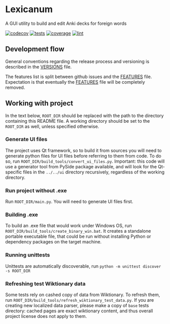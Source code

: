 # Lexicanum

A GUI utility to build and edit Anki decks for foreign words

[![codecov](https://codecov.io/gh/KrusnikViers/Lexicanum/graph/badge.svg?token=FytryMP1ZJ)](https://codecov.io/gh/KrusnikViers/Lexicanum)
[![tests](https://github.com/KrusnikViers/Lexicanum/actions/workflows/test.yml/badge.svg)](https://github.com/KrusnikViers/Lexicanum/actions/workflows/test.yml)
[![coverage](https://github.com/KrusnikViers/Lexicanum/actions/workflows/coverage.yml/badge.svg)](https://github.com/KrusnikViers/Lexicanum/actions/workflows/coverage.yml)
[![lint](https://github.com/KrusnikViers/Lexicanum/actions/workflows/lint.yml/badge.svg)](https://github.com/KrusnikViers/Lexicanum/actions/workflows/lint.yml)

## Development flow

General conventions regarding the release process and versioning is described in the [VERSIONS](VERSIONS.md) file.

The features list is split between github issues and the [FEATURES](FEATURES.md) file. Expectation is that eventually
the [FEATURES](FEATURES.md) file will be completely removed.

## Working with project

In the text below, `ROOT_DIR` should be replaced with the path to the directory containing this README file. A working
directory should be set to the `ROOT_DIR` as well, unless specified otherwise.

### Generate UI files

The project uses Qt framework, so to build it from sources you will need to generate python files for UI files before
referring to them from code. To do so, run `ROOT_DIR/build_tools/convert_ui_files.py`. Important: this code will use a
generator tool from PySide package available, and will look for the Qt-specific files in the `../../ui` directory
recursively, regardless of the working directory.

### Run project without .exe

Run `ROOT_DIR/main.py`. You will need to generate UI files first.

### Building .exe

To build an .exe file that would work under Windows OS, run `ROOT_DIR/build_tools/create_binary_win.bat`. It creates a
standalone portable executable file, that could be run without installing Python or dependency packages on the target
machine.

### Running unittests

Unittests are automatically discoverable, run `python -m unittest discover -s ROOT_DIR`

### Refreshing test Wiktionary data

Some tests rely on cashed copy of data from Wiktionary. To refresh them,
run `ROOT_DIR/build_tools/refresh_wiktionary_test_data.py`. If you are creating new localized data parser, please make a
copy of `base` tests directory: cached pages are exact wiktionary content, and thus overall project license does not
apply to them.
